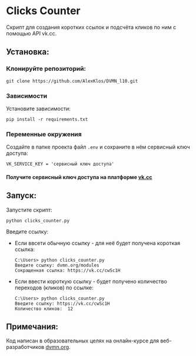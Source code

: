 # Clicks Counter
Скрипт для создания коротких ссылок и подсчёта кликов по ним с помощью API vk.cc.

## Установка:
### Клонируйте репозиторий:
```
git clone https://github.com/AlexKlos/DVMN_l10.git
```

### Зависимости
Установите зависимости:
```
pip install -r requirements.txt
```

### Переменные окружения
Создайте в папке проекта файл `.env` и сохраните в нём сервисный ключ доступа:
```
VK_SERVICE_KEY = 'сервисный ключ доступа'
```
#### Получите сервисный ключ доступа на платформе [vk.cc]('https://dev.vk.com/ru/api/access-token/getting-started')

## Запуск:
Запустите скрипт:
```
python clicks_counter.py
```
Введите ссылку:

- Если ввсети обычную ссылку - для неё будет получена короткая ссылка:
    ```
    C:\Users> python clicks_counter.py
    Введите ссылку: dvmn.org/modules
    Сокращенная ссылка: https://vk.cc/cwSc1H
    ```
- Если ввести короткую ссылку - будет получено количество переходов (кликов) по ссылке:
    ```
    C:\Users> python clicks_counter.py
    Введите ссылку: https://vk.cc/cwSc1H
    Количество кликов:  12
    ```

## Примечания:
Код написан в образовательных целях на онлайн-курсе для веб-разработчиков [dvmn.org](https://dvmn.org/).